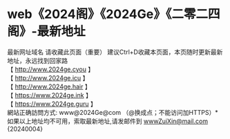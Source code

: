 # web《2024阁》《2024Ge》《二零二四阁》-最新地址
最新网址域名
请收藏此页面（重要） 建议Ctrl+D收藏本页面，本页随时更新最新地址，永远找到回家路
<br>
【 http://www.2024ge.cyou 】
<br>
【 http://www.2024ge.icu 】
<br>
【 http://www.2024ge.hair 】
<br>
【 https://www.2024ge.ink 】
<br>
【 https://www.2024ge.guru 】
<br>
網站正确訪問方式: www@2024Ge@com （@换成点；不能访问加HTTPS）*
<br>
如果以上地址均不可用，索取最新地址,请发邮件到 wwwZuiXin@mail.com  
{20240004}
